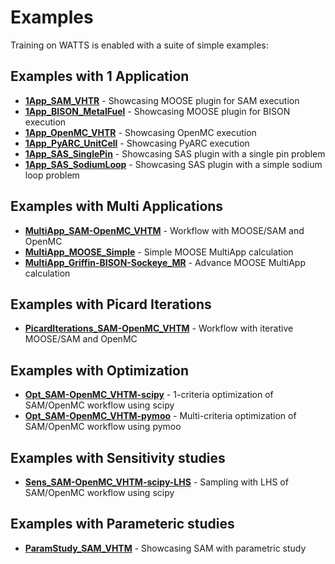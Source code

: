 # Examples

Training on WATTS is enabled with a suite of simple examples:

## Examples with 1 Application
* [__1App_SAM_VHTR__](1App_SAM_VHTR/README.md) - Showcasing MOOSE plugin for SAM execution
* [__1App_BISON_MetalFuel__](1App_BISON_MetalFuel/README.md) - Showcasing MOOSE plugin for BISON execution
* [__1App_OpenMC_VHTR__](1App_OpenMC_VHTR/README.md) - Showcasing OpenMC execution
* [__1App_PyARC_UnitCell__](1App_PyARC_UnitCell/README.md) - Showcasing PyARC execution
* [__1App_SAS_SinglePin__](1App_SAS_SinglePin/README.md) - Showcasing SAS plugin with a single pin problem
* [__1App_SAS_SodiumLoop__](1App_SAS_SodiumLoop/README.md) - Showcasing SAS plugin with a simple sodium loop problem
## Examples with Multi Applications
* [__MultiApp_SAM-OpenMC_VHTM__](MultiApp_SAM-OpenMC_VHTM/README.md) - Workflow with MOOSE/SAM and OpenMC
* [__MultiApp_MOOSE_Simple__](MultiApp_MOOSE_Simple/README.md) - Simple MOOSE MultiApp calculation
* [__MultiApp_Griffin-BISON-Sockeye_MR__](MultiApp_Griffin-BISON-Sockeye_MR/README.md) - Advance MOOSE MultiApp calculation
## Examples with Picard Iterations
* [__PicardIterations_SAM-OpenMC_VHTM__](PicardIterations_SAM-OpenMC_VHTM/README.md) - Workflow with iterative MOOSE/SAM and OpenMC
## Examples with Optimization
* [__Opt_SAM-OpenMC_VHTM-scipy__](Opt_SAM-OpenMC_VHTM-scipy/README.md) - 1-criteria optimization of SAM/OpenMC workflow using scipy
* [__Opt_SAM-OpenMC_VHTM-pymoo__](Opt_SAM-OpenMC_VHTM-pymoo/README.md) - Multi-criteria optimization of SAM/OpenMC workflow using pymoo
## Examples with Sensitivity studies
* [__Sens_SAM-OpenMC_VHTM-scipy-LHS__](Sens_SAM-OpenMC_VHTM-scipy-LHS/README.md) - Sampling with LHS of SAM/OpenMC workflow using scipy
## Examples with Parameteric studies
* [__ParamStudy_SAM_VHTM__](ParamStudy_SAM_VHTM/README.md) - Showcasing SAM with parametric study
